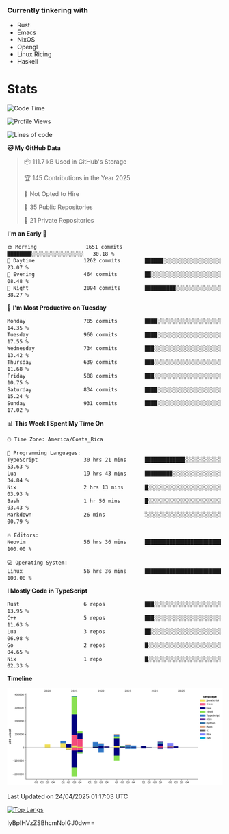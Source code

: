 ### Currently tinkering with
 - Rust
 - Emacs
 - NixOS
 - Opengl
 - Linux Ricing
 - Haskell

# Stats
<!--START_SECTION:waka-->
![Code Time](http://img.shields.io/badge/Code%20Time-1%2C392%20hrs%2053%20mins-blue)

![Profile Views](http://img.shields.io/badge/Profile%20Views-1-blue)

![Lines of code](https://img.shields.io/badge/From%20Hello%20World%20I%27ve%20Written-939.8%20thousand%20lines%20of%20code-blue)

**🐱 My GitHub Data** 

> 📦 111.7 kB Used in GitHub's Storage 
 > 
> 🏆 145 Contributions in the Year 2025
 > 
> 🚫 Not Opted to Hire
 > 
> 📜 35 Public Repositories 
 > 
> 🔑 21 Private Repositories 
 > 
**I'm an Early 🐤** 

```text
🌞 Morning                1651 commits        ████████░░░░░░░░░░░░░░░░░   30.18 % 
🌆 Daytime                1262 commits        ██████░░░░░░░░░░░░░░░░░░░   23.07 % 
🌃 Evening                464 commits         ██░░░░░░░░░░░░░░░░░░░░░░░   08.48 % 
🌙 Night                  2094 commits        ██████████░░░░░░░░░░░░░░░   38.27 % 
```
📅 **I'm Most Productive on Tuesday** 

```text
Monday                   785 commits         ████░░░░░░░░░░░░░░░░░░░░░   14.35 % 
Tuesday                  960 commits         ████░░░░░░░░░░░░░░░░░░░░░   17.55 % 
Wednesday                734 commits         ███░░░░░░░░░░░░░░░░░░░░░░   13.42 % 
Thursday                 639 commits         ███░░░░░░░░░░░░░░░░░░░░░░   11.68 % 
Friday                   588 commits         ███░░░░░░░░░░░░░░░░░░░░░░   10.75 % 
Saturday                 834 commits         ████░░░░░░░░░░░░░░░░░░░░░   15.24 % 
Sunday                   931 commits         ████░░░░░░░░░░░░░░░░░░░░░   17.02 % 
```


📊 **This Week I Spent My Time On** 

```text
🕑︎ Time Zone: America/Costa_Rica

💬 Programming Languages: 
TypeScript               30 hrs 21 mins      █████████████░░░░░░░░░░░░   53.63 % 
Lua                      19 hrs 43 mins      █████████░░░░░░░░░░░░░░░░   34.84 % 
Nix                      2 hrs 13 mins       █░░░░░░░░░░░░░░░░░░░░░░░░   03.93 % 
Bash                     1 hr 56 mins        █░░░░░░░░░░░░░░░░░░░░░░░░   03.43 % 
Markdown                 26 mins             ░░░░░░░░░░░░░░░░░░░░░░░░░   00.79 % 

🔥 Editors: 
Neovim                   56 hrs 36 mins      █████████████████████████   100.00 % 

💻 Operating System: 
Linux                    56 hrs 36 mins      █████████████████████████   100.00 % 
```

**I Mostly Code in TypeScript** 

```text
Rust                     6 repos             ███░░░░░░░░░░░░░░░░░░░░░░   13.95 % 
C++                      5 repos             ███░░░░░░░░░░░░░░░░░░░░░░   11.63 % 
Lua                      3 repos             ██░░░░░░░░░░░░░░░░░░░░░░░   06.98 % 
Go                       2 repos             █░░░░░░░░░░░░░░░░░░░░░░░░   04.65 % 
Nix                      1 repo              █░░░░░░░░░░░░░░░░░░░░░░░░   02.33 % 
```



**Timeline**

![Lines of Code chart](https://raw.githubusercontent.com/PandeCode/PandeCode/main/assets/bar_graph.png)


 Last Updated on 24/04/2025 01:17:03 UTC
<!--END_SECTION:waka-->
<!-- 
[![PandeCode's GitHub stats](https://github-readme-stats.vercel.app/api?username=PandeCode&theme=dracula&hide_border=true&show_icons=true)](https://github.com/anuraghazra/github-readme-stats)
-->
[![Top Langs](https://github-readme-stats.vercel.app/api/top-langs/?username=PandeCode&layout=compact&theme=dracula&hide_border=true)](https://github.com/anuraghazra/github-readme-stats)

IyBpIHVzZSBhcmNoIGJ0dw==
